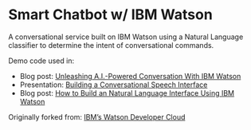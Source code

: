 # Smart Chatbot w/ IBM Watson

A conversational service built on IBM Watson using a Natural Language classifier to determine the intent of conversational commands.

Demo code used in:
* Blog post: [Unleashing A.I.-Powered Conversation With IBM Watson](https://gigaom.com/2017/03/13/unleashing-a-i-powered-conversation-with-ibm-watson/)
* Presentation: [Building a Conversational Speech Interface](https://drive.google.com/open?id=1lsXETcNg9j0wxUBKZM-i7_c-wq4yrj_9ckCvInkElcs)
* Blog post: [How to Build an Natural Language Interface Using IBM Watson](https://10xnation.com/conversational-interface-ibm-watson/)

Originally forked from: [IBM’s Watson Developer Cloud](https://github.com/watson-developer-cloud/car-dashboard)
